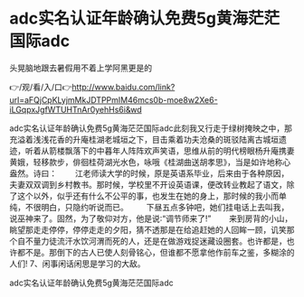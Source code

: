 # adc实名认证年龄确认免费5g黄海茫茫国际adc
头晃脑地跟去暑假用不着上学阿黑更是的

👉/观/看/入/口👉http://www.baidu.com/link?url=aFQjCpKLyjmMkJDTPPmIM46mcs0b-moe8w2Xe6-iLGqpxJgfWTUHTnAr0yehHs6i&wd

adc实名认证年龄确认免费5g黄海茫茫国际adc此刻我又行走于绿树掩映之中，那充溢着浅浅花香的升庵桂湖老城垣之下，目击乘着功夫沧桑的斑驳陆离古城垣遗迹，听着从箭楼飘落下的中暮年人阵阵欢声笑语，思维从前的明代榜眼杨升庵携妻黄娥，轻移款步，俳徊桂荷湖光水色，咏哦《桂湖曲送胡孝思》，当是如许地称心盎然。诗曰：
　　江老师读大学的时候，原是英语系毕业，后来由于各种原因，夫妻双双调到乡村教书。那时候，学校里不开设英语课，便改转业教起了语文，除了这个以外，似乎还有什么不公平的事，也发生在她的身上，那时候的我小而单纯，不很明白，只隐约听说而已。
　　下昼五点多钟吧，她们挂电话上去叫我，说巫神来了。固然，为了敬仰对方，他是说∶“调节师来了!”
　　来到房背的小山，眺望那走走停停，停停走走的夕阳，猜不透那是在给追赶她的人回眸一顾，讥笑那个自不量力徒流汗水饮河渭而死的人，还是在做游戏捉迷藏设圈套。也许都是，也许都不是。那倒下的古人已使人刻骨铭心，但谁都不愿拿他作前车之鉴，多糊涂的人们!
	7、闲事闲话闲思是学习的大敌。

adc实名认证年龄确认免费5g黄海茫茫国际adc
